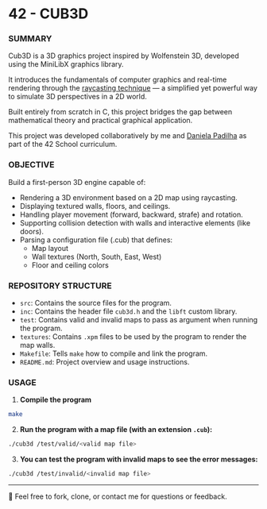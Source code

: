 # 42 - CUB3D

### SUMMARY
Cub3D is a 3D graphics project inspired by Wolfenstein 3D, developed using the MiniLibX graphics library.

It introduces the fundamentals of computer graphics and real-time rendering through the [raycasting technique](https://lodev.org/cgtutor/raycasting.html) — a simplified yet powerful way to simulate 3D perspectives in a 2D world.

Built entirely from scratch in C, this project bridges the gap between mathematical theory and practical graphical application.

This project was developed collaboratively by me and [Daniela Padilha](https://github.com/Daniela-Padilha) as part of the 42 School curriculum.

### OBJECTIVE
Build a first-person 3D engine capable of:
- Rendering a 3D environment based on a 2D map using raycasting.
- Displaying textured walls, floors, and ceilings.
- Handling player movement (forward, backward, strafe) and rotation.
- Supporting collision detection with walls and interactive elements (like doors).
- Parsing a configuration file (.cub) that defines:
  - Map layout
  - Wall textures (North, South, East, West)
  - Floor and ceiling colors

### REPOSITORY STRUCTURE
- `src`: Contains the source files for the program.
- `inc`: Contains the header file `cub3d.h` and the `libft` custom library.
- `test`: Contains valid and invalid maps to pass as argument when running the program.
- `textures`: Contains `.xpm` files to be used by the program to render the map walls.
- `Makefile`: Tells `make` how to compile and link the program.
- `README.md`: Project overview and usage instructions.

### USAGE
1. **Compile the program**
```bash
make
```

2. **Run the program with a map file (with an extension `.cub`):**
```bash
./cub3d /test/valid/<valid map file>
```

3. **You can test the program with invalid maps to see the error messages:**
```bash
./cub3d /test/invalid/<invalid map file>
```

----
🐸 Feel free to fork, clone, or contact me for questions or feedback. 
